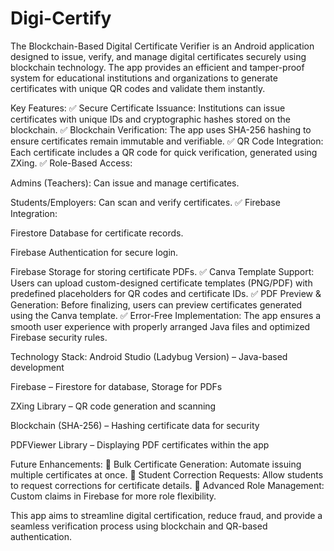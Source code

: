 # Digi-Certify
The Blockchain-Based Digital Certificate Verifier is an Android application designed to issue, verify, and manage digital certificates securely using blockchain technology. The app provides an efficient and tamper-proof system for educational institutions and organizations to generate certificates with unique QR codes and validate them instantly.

Key Features:
✅ Secure Certificate Issuance: Institutions can issue certificates with unique IDs and cryptographic hashes stored on the blockchain.
✅ Blockchain Verification: The app uses SHA-256 hashing to ensure certificates remain immutable and verifiable.
✅ QR Code Integration: Each certificate includes a QR code for quick verification, generated using ZXing.
✅ Role-Based Access:

Admins (Teachers): Can issue and manage certificates.

Students/Employers: Can scan and verify certificates.
✅ Firebase Integration:

Firestore Database for certificate records.

Firebase Authentication for secure login.

Firebase Storage for storing certificate PDFs.
✅ Canva Template Support: Users can upload custom-designed certificate templates (PNG/PDF) with predefined placeholders for QR codes and certificate IDs.
✅ PDF Preview & Generation: Before finalizing, users can preview certificates generated using the Canva template.
✅ Error-Free Implementation: The app ensures a smooth user experience with properly arranged Java files and optimized Firebase security rules.

Technology Stack:
Android Studio (Ladybug Version) – Java-based development

Firebase – Firestore for database, Storage for PDFs

ZXing Library – QR code generation and scanning

Blockchain (SHA-256) – Hashing certificate data for security

PDFViewer Library – Displaying PDF certificates within the app

Future Enhancements:
🔹 Bulk Certificate Generation: Automate issuing multiple certificates at once.
🔹 Student Correction Requests: Allow students to request corrections for certificate details.
🔹 Advanced Role Management: Custom claims in Firebase for more role flexibility.

This app aims to streamline digital certification, reduce fraud, and provide a seamless verification process using blockchain and QR-based authentication.
